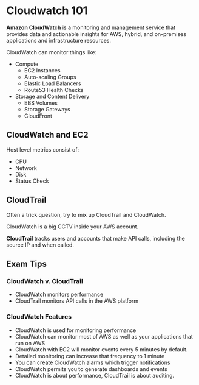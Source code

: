 # Cloudwatch 101

**Amazon CloudWatch** is a monitoring and management service that provides data and actionable insights for AWS, hybrid, and on-premises applications and infrastructure resources. 

CloudWatch can monitor things like:

- Compute
    - EC2 Instances
    - Auto-scaling Groups
    - Elastic Load Balancers
    - Route53 Health Checks
- Storage and Content Delivery
    - EBS Volumes
    - Storage Gateways
    - CloudFront

## CloudWatch and EC2

Host level metrics consist of:

- CPU
- Network
- Disk
- Status Check

## CloudTrail

Often a trick question, try to mix up CloudTrail and CloudWatch.

CloudWatch is a big CCTV inside your AWS account.

**CloudTrail** tracks users and accounts that make API calls, including the source IP and when called. 


## Exam Tips

### CloudWatch v. CloudTrail

- CloudWatch monitors performance
- CloudTrail monitors API calls in the AWS platform

### CloudWatch Features

- CloudWatch is used for monitoring performance
- CloudWatch can monitor most of AWS as well as your applications that run on AWS
- CloudWatch with EC2 will monitor events every 5 minutes by default.
- Detailed monitoring can increase that frequency to 1 minute
- You can create CloudWatch alarms which trigger notifications
- CloudWatch permits you to generate dashboards and events
- CloudWatch is about performance, CloudTrail is about auditing.
